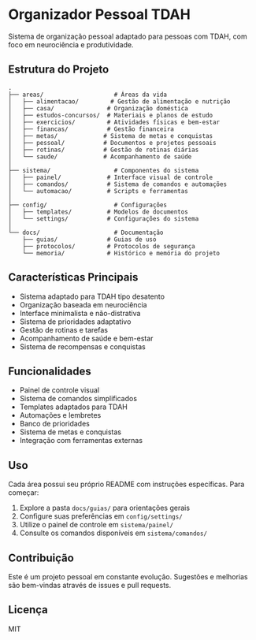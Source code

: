 # Organizador Pessoal TDAH

Sistema de organização pessoal adaptado para pessoas com TDAH, com foco em neurociência e produtividade.

## Estrutura do Projeto

```
.
├── areas/                    # Áreas da vida
│   ├── alimentacao/         # Gestão de alimentação e nutrição
│   ├── casa/               # Organização doméstica
│   ├── estudos-concursos/  # Materiais e planos de estudo
│   ├── exercicios/         # Atividades físicas e bem-estar
│   ├── financas/           # Gestão financeira
│   ├── metas/             # Sistema de metas e conquistas
│   ├── pessoal/           # Documentos e projetos pessoais
│   ├── rotinas/           # Gestão de rotinas diárias
│   └── saude/             # Acompanhamento de saúde
│
├── sistema/                  # Componentes do sistema
│   ├── painel/             # Interface visual de controle
│   ├── comandos/           # Sistema de comandos e automações
│   └── automacao/          # Scripts e ferramentas
│
├── config/                   # Configurações
│   ├── templates/          # Modelos de documentos
│   └── settings/           # Configurações do sistema
│
└── docs/                     # Documentação
    ├── guias/              # Guias de uso
    ├── protocolos/         # Protocolos de segurança
    └── memoria/            # Histórico e memória do projeto
```

## Características Principais

- Sistema adaptado para TDAH tipo desatento
- Organização baseada em neurociência
- Interface minimalista e não-distrativa
- Sistema de prioridades adaptativo
- Gestão de rotinas e tarefas
- Acompanhamento de saúde e bem-estar
- Sistema de recompensas e conquistas

## Funcionalidades

- Painel de controle visual
- Sistema de comandos simplificados
- Templates adaptados para TDAH
- Automações e lembretes
- Banco de prioridades
- Sistema de metas e conquistas
- Integração com ferramentas externas

## Uso

Cada área possui seu próprio README com instruções específicas.
Para começar:

1. Explore a pasta `docs/guias/` para orientações gerais
2. Configure suas preferências em `config/settings/`
3. Utilize o painel de controle em `sistema/painel/`
4. Consulte os comandos disponíveis em `sistema/comandos/`

## Contribuição

Este é um projeto pessoal em constante evolução.
Sugestões e melhorias são bem-vindas através de issues e pull requests.

## Licença

MIT 